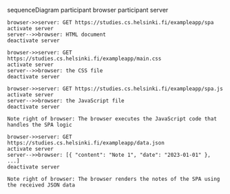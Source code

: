 sequenceDiagram
    participant browser
    participant server

    browser->>server: GET https://studies.cs.helsinki.fi/exampleapp/spa
    activate server
    server-->>browser: HTML document
    deactivate server

    browser->>server: GET https://studies.cs.helsinki.fi/exampleapp/main.css
    activate server
    server-->>browser: the CSS file
    deactivate server

    browser->>server: GET https://studies.cs.helsinki.fi/exampleapp/spa.js
    activate server
    server-->>browser: the JavaScript file
    deactivate server

    Note right of browser: The browser executes the JavaScript code that handles the SPA logic

    browser->>server: GET https://studies.cs.helsinki.fi/exampleapp/data.json
    activate server
    server-->>browser: [{ "content": "Note 1", "date": "2023-01-01" }, ...]
    deactivate server

    Note right of browser: The browser renders the notes of the SPA using the received JSON data








